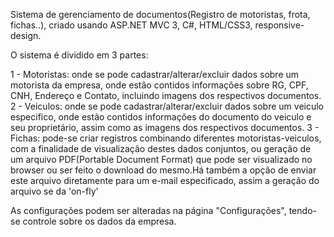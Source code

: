 Sistema de gerenciamento de documentos(Registro de motoristas, frota, fichas..),
criado usando ASP.NET MVC 3, C#, HTML/CSS3, responsive-design.

O sistema é dividido em 3 partes:

1 - Motoristas: onde se pode cadastrar/alterar/excluir dados sobre um motorista da empresa,
    onde estão contidos informações sobre RG, CPF, CNH, Endereço e Contato, incluindo imagens dos respectivos
    documentos.
2 - Veiculos: onde se pode cadastrar/alterar/excluir dados sobre um veiculo especifico,
    onde estão contidos informações do documento do veiculo e seu proprietário, assim como as imagens dos 
    respectivos documentos.
3 - Fichas: pode-se criar registros combinando diferentes motoristas-veiculos, com a finalidade de visualização
    destes dados conjuntos, ou geração de um arquivo PDF(Portable Document Format) que pode ser visualizado no 
    browser ou ser feito o download do mesmo.Há também a opção de enviar este arquivo diretamente para um e-mail
    especificado, assim a geração do arquivo se da 'on-fly'

As configurações podem ser alteradas na página "Configurações", tendo-se controle sobre os dados da empresa.
